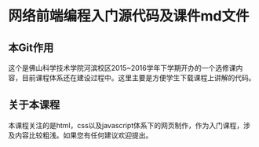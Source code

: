 # 网络前端编程入门源代码及课件md文件

## 本Git作用
这个是佛山科学技术学院河滨校区2015~2016学年下学期开办的一个选修课内容，目前课程体系还在建设过程中。这里主要是方便学生下载课程上讲解的代码。

## 关于本课程
本课程关注的是html，css以及javascript体系下的网页制作，作为入门课程，涉及内容比较粗浅。如果您有任何建议欢迎提出。
